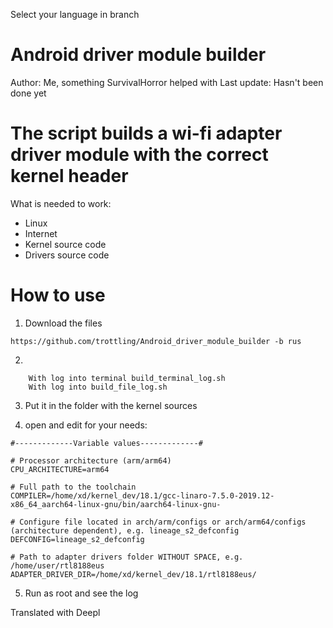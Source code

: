 Select your language in branch
# Android driver module builder
Author: Me, something SurvivalHorror helped with
Last update: Hasn't been done yet


# The script builds a wi-fi adapter driver module with the correct kernel header

What is needed to work:
+ Linux
+ Internet
+ Kernel source code
+ Drivers source code


 # How to use
 
1. Download the files
```
https://github.com/trottling/Android_driver_module_builder -b rus
```

2.

```
    With log into terminal build_terminal_log.sh
    With log into build_file_log.sh
```


3. Put it in the folder with the kernel sources

4. open and edit for your needs:

```
#-------------Variable values-------------#

# Processor architecture (arm/arm64)
CPU_ARCHITECTURE=arm64

# Full path to the toolchain
COMPILER=/home/xd/kernel_dev/18.1/gcc-linaro-7.5.0-2019.12-x86_64_aarch64-linux-gnu/bin/aarch64-linux-gnu-

# Configure file located in arch/arm/configs or arch/arm64/configs (architecture dependent), e.g. lineage_s2_defconfig
DEFCONFIG=lineage_s2_defconfig

# Path to adapter drivers folder WITHOUT SPACE, e.g. /home/user/rtl8188eus
ADAPTER_DRIVER_DIR=/home/xd/kernel_dev/18.1/rtl8188eus/
```

5. Run as root and see the log


Translated with Deepl
